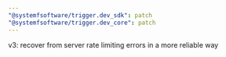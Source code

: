 ```yaml
---
"@systemfsoftware/trigger.dev_sdk": patch
"@systemfsoftware/trigger.dev_core": patch
---
```


v3: recover from server rate limiting errors in a more reliable way
